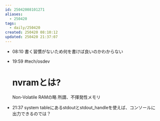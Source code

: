 ```yaml
---
id: 25042008101271
aliases:
  - 250420
tags:
  - daily/250420
created: 250420 08:10:12
updated: 250420 21:37:07
---
```


- 08:10 書く習慣がないため何を書けば良いのかわからない 
- 19:59 
	#tech/osdev
	
	# nvramとは?
	
	Non-Volatile RAMの略
	所謂、不揮発性メモリ 
- 21:37 system tableにあるstdoutとstdout_handleを使えば、コンソールに出力できるのでは？ 